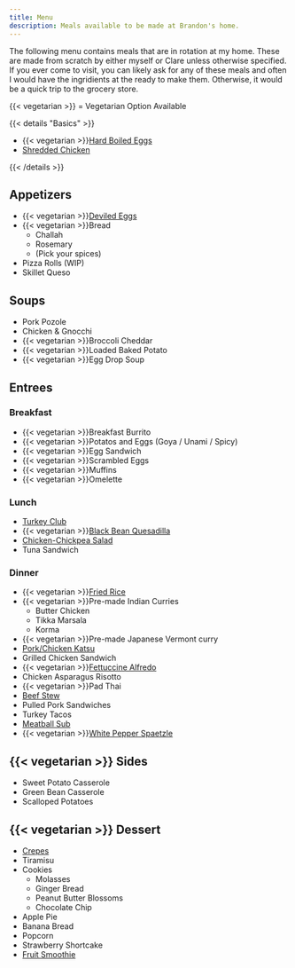 ```yaml
---
title: Menu
description: Meals available to be made at Brandon's home.
---
```


The following menu contains meals that are in rotation at my home. These are made from scratch by either myself or Clare unless otherwise specified. If you ever come to visit, you can likely ask for any of these meals and often I would have the ingridients at the ready to make them. Otherwise, it would be a quick trip to the grocery store.

{{< vegetarian >}} = Vegetarian Option Available

{{< details "Basics" >}}
- {{< vegetarian >}}[Hard Boiled Eggs](hard-boiled-eggs)
- [Shredded Chicken](shredded-chicken)

{{< /details >}}

## Appetizers

- {{< vegetarian >}}[Deviled Eggs](deviled-eggs)
- {{< vegetarian >}}Bread
    * Challah
    * Rosemary
    * (Pick your spices)
- Pizza Rolls (WIP)
- Skillet Queso
## Soups

- Pork Pozole
- Chicken & Gnocchi
- {{< vegetarian >}}Broccoli Cheddar
- {{< vegetarian >}}Loaded Baked Potato
- {{< vegetarian >}}Egg Drop Soup

## Entrees

### Breakfast

- {{< vegetarian >}}Breakfast Burrito
- {{< vegetarian >}}Potatos and Eggs (Goya / Unami / Spicy)
- {{< vegetarian >}}Egg Sandwich
- {{< vegetarian >}}Scrambled Eggs
- {{< vegetarian >}}Muffins
- {{< vegetarian >}}Omelette

### Lunch

- [Turkey Club](turkey-club-sandwich)
- {{< vegetarian >}}[Black Bean Quesadilla](black-bean-quesadilla)
- [Chicken-Chickpea Salad](chicken-chickpea-salad)
- Tuna Sandwich

### Dinner

- {{< vegetarian >}}[Fried Rice](fried-rice)
- {{< vegetarian >}}Pre-made Indian Curries
    * Butter Chicken
    * Tikka Marsala
    * Korma
- {{< vegetarian >}}Pre-made Japanese Vermont curry
- [Pork/Chicken Katsu](pork-chicken-katsu)
- Grilled Chicken Sandwich
- {{< vegetarian >}}[Fettuccine Alfredo](fettuccine-alfredo)
- Chicken Asparagus Risotto
- {{< vegetarian >}}Pad Thai
- [Beef Stew](beef-stew)
- Pulled Pork Sandwiches
- Turkey Tacos
- [Meatball Sub](meatball-sub)
- {{< vegetarian >}}[White Pepper Spaetzle](white-pepper-spaetzle)

## {{< vegetarian >}} Sides

- Sweet Potato Casserole
- Green Bean Casserole
- Scalloped Potatoes

## {{< vegetarian >}} Dessert

- [Crepes](crepes)
- Tiramisu
- Cookies
  * Molasses
  * Ginger Bread
  * Peanut Butter Blossoms
  * Chocolate Chip
- Apple Pie
- Banana Bread
- Popcorn
- Strawberry Shortcake
- [Fruit Smoothie](fruit-smoothie)
